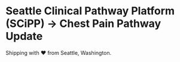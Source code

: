 # Seattle Clinical Pathway Platform (SCiPP) &rarr; Chest Pain Pathway Update
Shipping with ❤️ from Seattle, Washington.
